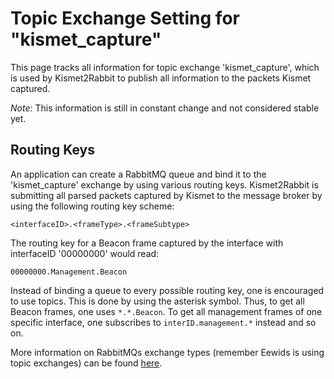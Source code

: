 Topic Exchange Setting for "kismet_capture"
===========================================

This page tracks all information for topic exchange 'kismet_capture', which is used by Kismet2Rabbit to publish all information to the packets Kismet captured.

*Note*: This information is still in constant change and not considered stable yet.

## Routing Keys

An application can create a RabbitMQ queue and bind it to the 'kismet_capture' exchange by using various routing keys. Kismet2Rabbit is submitting all parsed packets captured by Kismet to the message broker by using the following routing key scheme:

    <interfaceID>.<frameType>.<frameSubtype>

The routing key for a Beacon frame captured by the interface with interfaceID '00000000' would read:

    00000000.Management.Beacon

Instead of binding a queue to every possible routing key, one is encouraged to use topics. This is done by using the asterisk symbol. Thus, to get all Beacon frames, one uses `*.*.Beacon`. To get all management frames of one specific interface, one subscribes to `interID.management.*` instead and so on.

More information on RabbitMQs exchange types (remember Eewids is using topic exchanges) can be found [here](https://www.cloudamqp.com/blog/2015-09-03-part4-rabbitmq-for-beginners-exchanges-routing-keys-bindings.html).
